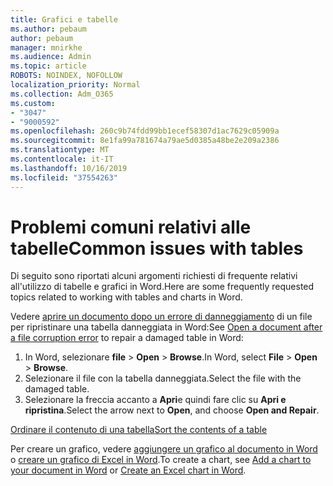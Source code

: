 ```yaml
---
title: Grafici e tabelle
ms.author: pebaum
author: pebaum
manager: mnirkhe
ms.audience: Admin
ms.topic: article
ROBOTS: NOINDEX, NOFOLLOW
localization_priority: Normal
ms.collection: Adm_O365
ms.custom:
- "3047"
- "9000592"
ms.openlocfilehash: 260c9b74fdd99bb1ecef58307d1ac7629c05909a
ms.sourcegitcommit: 8e1fa99a781674a79ae5d0385a48be2e209a2386
ms.translationtype: MT
ms.contentlocale: it-IT
ms.lasthandoff: 10/16/2019
ms.locfileid: "37554263"
---
```

# <a name="common-issues-with-tables"></a><span data-ttu-id="df875-102">Problemi comuni relativi alle tabelle</span><span class="sxs-lookup"><span data-stu-id="df875-102">Common issues with tables</span></span> 

<span data-ttu-id="df875-103">Di seguito sono riportati alcuni argomenti richiesti di frequente relativi all'utilizzo di tabelle e grafici in Word.</span><span class="sxs-lookup"><span data-stu-id="df875-103">Here are some frequently requested topics related to working with tables and charts in Word.</span></span>

<span data-ttu-id="df875-104">Vedere [aprire un documento dopo un errore di danneggiamento](https://support.office.com/article/47df9d48-2165-4411-a699-1786ac734bc3) di un file per ripristinare una tabella danneggiata in Word:</span><span class="sxs-lookup"><span data-stu-id="df875-104">See [Open a document after a file corruption error](https://support.office.com/article/47df9d48-2165-4411-a699-1786ac734bc3) to repair a damaged table in Word:</span></span>

 1. <span data-ttu-id="df875-105">In Word, selezionare **file** > **Open** > **Browse**.</span><span class="sxs-lookup"><span data-stu-id="df875-105">In Word, select **File** > **Open** > **Browse**.</span></span>
 2. <span data-ttu-id="df875-106">Selezionare il file con la tabella danneggiata.</span><span class="sxs-lookup"><span data-stu-id="df875-106">Select the file with the damaged table.</span></span>
 3. <span data-ttu-id="df875-107">Selezionare la freccia accanto a **Apri**e quindi fare clic su **Apri e ripristina**.</span><span class="sxs-lookup"><span data-stu-id="df875-107">Select the arrow next to **Open**, and choose **Open and Repair**.</span></span>

[<span data-ttu-id="df875-108">Ordinare il contenuto di una tabella</span><span class="sxs-lookup"><span data-stu-id="df875-108">Sort the contents of a table</span></span>](https://support.office.com/article/F8392477-4613-49CD-ABA6-7C2E48F1D91F)

<span data-ttu-id="df875-109">Per creare un grafico, vedere [aggiungere un grafico al documento in Word](https://support.office.com/article/ff48e3eb-5e04-4368-a39e-20df7c798932) o [creare un grafico di Excel in Word](https://support.office.com/article/11A7D2F0-4487-4A9B-BBC6-D50916CD4A57).</span><span class="sxs-lookup"><span data-stu-id="df875-109">To create a chart, see [Add a chart to your document in Word](https://support.office.com/article/ff48e3eb-5e04-4368-a39e-20df7c798932) or [Create an Excel chart in Word](https://support.office.com/article/11A7D2F0-4487-4A9B-BBC6-D50916CD4A57).</span></span>